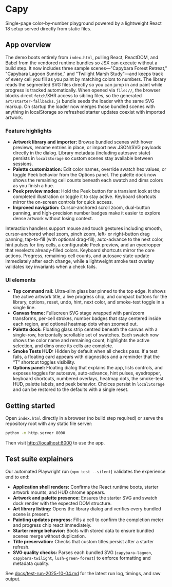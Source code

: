 # Capy

Single-page color-by-number playground powered by a lightweight React 18 setup
served directly from static files.

## App overview

The demo boots entirely from `index.html`, pulling React, ReactDOM, and Babel
from the vendored runtime bundles so JSX can execute without a build step. It
now includes three sample scenes—"Capybara Forest Retreat," "Capybara Lagoon
Sunrise," and "Twilight Marsh Study"—and keeps track of every cell you fill as
you paint by matching colors to numbers. The library reads the segmented SVG
files directly so you can jump in and paint while progress is tracked
automatically. When opened via `file://`, the browser blocks direct `fetch`/XHR
access to sibling files, so the generated `art/starter-fallbacks.js` bundle
seeds the loader with the same SVG markup. On startup the loader now merges
those bundled scenes with anything in localStorage so refreshed starter updates
coexist with imported artwork.

### Feature highlights

- **Artwork library and importer:** Browse bundled scenes with hover previews,
  rename entries in place, or import new JSON/SVG payloads directly in the
  dialog. Library metadata (including autosave state) persists in
  `localStorage` so custom scenes stay available between sessions.
- **Palette customization:** Edit color names, override swatch hex values, or
  toggle Peek behavior from the Options panel. The palette dock now shows the
  remaining cell counts beneath each swatch and dims colors as you finish a
  hue.
- **Peek preview modes:** Hold the Peek button for a transient look at the
  completed illustration or toggle it to stay active. Keyboard shortcuts mirror
  the on-screen controls for quick access.
- **Improved navigation:** Cursor-anchored scroll zoom, dual-button panning,
  and high-precision number badges make it easier to explore dense artwork
  without losing context.

Interaction handlers support mouse and touch gestures including smooth,
cursor-anchored wheel zoom, pinch zoom, left- or right-button drag panning,
tap-to-fill (with optional drag-fill), auto-advance to the next color, hint
pulses for tiny cells, a configurable Peek preview, and an eyedropper that
reselects already-filled colors. Keyboard shortcuts mirror the core actions.
Progress, remaining-cell counts, and autosave state update immediately after
each change, while a lightweight smoke test overlay validates key invariants
when a check fails.

### UI elements

- **Top command rail:** Ultra-slim glass bar pinned to the top edge. It shows
  the active artwork title, a live progress chip, and compact buttons for the
  library, options, reset, undo, hint, next color, and smoke-test toggle in a
  single line.
- **Canvas frame:** Fullscreen SVG stage wrapped with pan/zoom transforms,
  per-cell strokes, number badges that stay centered inside each region, and
  optional heatmap dots when zoomed out.
- **Palette dock:** Floating glass strip centred beneath the canvas with a
  single-row, horizontally scrollable set of swatches. Each swatch now shows
  the color name and remaining count, highlights the active selection, and dims
  once its cells are complete.
- **Smoke Tests HUD:** Hidden by default when all checks pass. If a test fails,
  a floating card appears with diagnostics and a reminder that the “T”
  shortcut toggles visibility.
- **Options panel:** Floating dialog that explains the app, lists controls,
  and exposes toggles for autosave, auto-advance, hint pulses, eyedropper,
  keyboard shortcuts, numbered overlays, heatmap dots, the smoke-test HUD,
  palette labels, and peek behavior. Choices persist in `localStorage` and can be restored to
  the defaults with a single reset.

## Getting started

Open `index.html` directly in a browser (no build step required) or serve the
repository root with any static file server:

```bash
python -m http.server 8000
```

Then visit <http://localhost:8000> to use the app.

## Test suite explainers

Our automated Playwright run (`npm test --silent`) validates the experience end to end:

- **Application shell renders:** Confirms the React runtime boots, starter artwork mounts, and HUD chrome appears.
- **Artwork and palette presence:** Ensures the starter SVG and swatch dock render with the expected DOM structure.
- **Art library listing:** Opens the library dialog and verifies every bundled scene is present.
- **Painting updates progress:** Fills a cell to confirm the completion meter and progress chip react immediately.
- **Starter merge behavior:** Boots with stored data to ensure bundled scenes merge without duplication.
- **Title preservation:** Checks that custom titles persist after a starter refresh.
- **SVG quality checks:** Parses each bundled SVG (`capybara-lagoon`, `capybara-twilight`, `lush-green-forest`) to enforce formatting and metadata quality.

See [docs/test-run-2025-10-04.md](docs/test-run-2025-10-04.md) for the latest run log, timings, and raw output.
